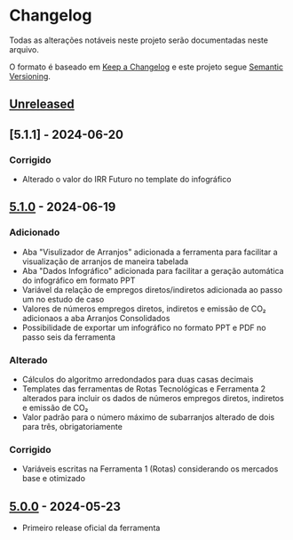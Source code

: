 # Changelog

Todas as alterações notáveis neste projeto serão documentadas neste arquivo.

O formato é baseado em [Keep a Changelog] e este projeto segue [Semantic Versioning].

## [Unreleased]

## [5.1.1] - 2024-06-20

### Corrigido

- Alterado o valor do IRR Futuro no template do infográfico

## [5.1.0] - 2024-06-19

### Adicionado

- Aba "Visulizador de Arranjos" adicionada a ferramenta para facilitar a visualização de arranjos de maneira tabelada
- Aba "Dados Infográfico" adicionada para facilitar a geração automática do infográfico em formato PPT
- Variável da relação de empregos diretos/indiretos adicionada ao passo um no estudo de caso
- Valores de números empregos diretos, indiretos e emissão de CO₂ adicionaos a aba Arranjos Consolidados
- Possibilidade de exportar um infográfico no formato PPT e PDF no passo seis da ferramenta

### Alterado

- Cálculos do algoritmo arredondados para duas casas decimais
- Templates das ferramentas de Rotas Tecnológicas e Ferramenta 2 alterados para incluir os dados de números empregos diretos, indiretos e emissão de CO₂
- Valor padrão para o número máximo de subarranjos alterado de dois para três, obrigatoriamente

### Corrigido

- Variáveis escritas na Ferramenta 1 (Rotas) considerando os mercados base e otimizado

## [5.0.0] - 2024-05-23

- Primeiro release oficial da ferramenta

<!-- Links -->
[keep a changelog]: https://keepachangelog.com/en/1.0.0/
[semantic versioning]: https://semver.org/spec/v2.0.0.html

<!-- Versions -->
[Unreleased]: https://github.com/Author/Repository/compare/v5.1.0...HEAD
[5.1.0]: https://github.com/Author/Repository/compare/v5.0.0...v5.1.0
[5.0.0]: https://github.com/cristiansimioni/gestaoregionalizadarsu/releases/tag/v5.0.0